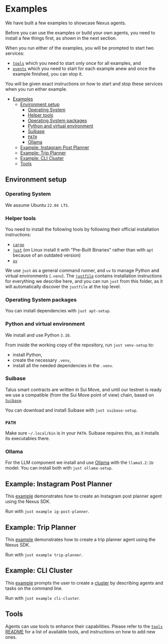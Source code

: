 # Examples

We have built a few examples to showcase Nexus agents.

Before you can use the examples or build your own agents, you need to install a few things first,
as shown in the next section.

When you run either of the examples, you will be prompted to start two services:

- [`tools`][tools_README] which you need to start only once for all examples, and
- [`events`][events_README] which you need to start for each example anew and once the example finished, you can stop it.

You will be given exact instructions on how to start and stop these services when you run either example.

- [Examples](#examples)
  - [Environment setup](#environment-setup)
    - [Operating System](#operating-system)
    - [Helper tools](#helper-tools)
    - [Operating System packages](#operating-system-packages)
    - [Python and virtual environment](#python-and-virtual-environment)
    - [Suibase](#suibase)
    - [`PATH`](#path)
    - [Ollama](#ollama)
  - [Example: Instagram Post Planner](#example-instagram-post-planner)
  - [Example: Trip Planner](#example-trip-planner)
  - [Example: CLI Cluster](#example-cli-cluster)
  - [Tools](#tools)

## Environment setup

### Operating System

We assume Ubuntu `22.04 LTS`.

### Helper tools

You need to install the following tools by following their official installation instructions:

- [`cargo`][cargo]
- [`just`][just] (on Linux install it with "Pre-Built Binaries" rather than with `apt` because of an outdated version)
- [`uv`][uv]

We use `just` as a general command runner, and `uv` to manage Python and virtual environments
(`.venv`). The [`justfile`][justfile] contains installation instructions for everything we
describe here, and you can run `just` from this folder, as it will automatically discover the
`justfile` at the top level.

### Operating System packages

You can install dependencies with `just apt-setup`.

### Python and virtual environment

We install and use Python `3.10`.

From inside the working copy of the repository, run `just venv-setup` to:

- install Python,
- create the necessary `.venv`,
- install all the needed dependencies in the `.venv`.

### Suibase

Talus smart contracts are written in Sui Move, and until our testnet is ready we use a
compatible (from the Sui Move point of view) chain, based on [`Suibase`][suibase].

You can download and install Suibase with `just suibase-setup`.

### `PATH`

Make sure `~/.local/bin` is in your `PATH`. Suibase requires this, as it installs its
executables there.

### Ollama

For the LLM component we install and use [Ollama][ollama] with the `llama3.2:1b` model. You can
install both with `just ollama-setup`.

## Example: Instagram Post Planner

This [example][ig_post_planner] demonstrates how to create an Instagram post planner agent using
the Nexus SDK.

Run with `just example ig-post-planner`.

## Example: Trip Planner

This [example][trip_planner] demonstrates how to create a trip planner agent using the Nexus
SDK.

Run with `just example trip-planner`.

## Example: CLI Cluster

This [example][cli_cluster] prompts the user to create a [cluster][design_cluster] by describing
agents and tasks on the command line.

Run with `just example cli-cluster`.

## Tools

Agents can use tools to enhance their capabilities. Please refer to the [`tools` README][tools_README]
for a list of available tools, and instructions on how to add new ones.

<!-- List of Links -->

[cargo]: https://doc.rust-lang.org/cargo/getting-started/installation.html
[just]: https://github.com/casey/just
[uv]: https://github.com/astral-sh/uv
[suibase]: https://suibase.io/
[ollama]: https://ollama.com/
[tools_README]: ../offchain/tools/README.md
[events_README]: ../offchain/events/README.md
[ig_post_planner]: ./ig_post_planner.py
[trip_planner]: ./trip_planner.py
[cli_cluster]: ./cli_cluster.py
[justfile]: ../justfile
[design_cluster]: ../onchain/README.md#cluster
